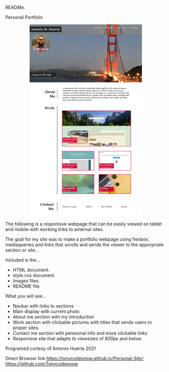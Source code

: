 READMe.

Personal Portfolio

<p align="center"><img src="./assets/images/Fullsite.png" width="70%"></p>

The following is a responisve webpage that can be easily viewed on tablet and mobile with working links to external sites.

The goal for my site was to make a portfolio webpage using flexbox, mediaqueries and links that scrolls and sends the viewer to the apporpriate section or site.

Included is the...

* HTML document.
* style.css document.
* Images files.
* README file.

What you will see...

* Navbar with links to sections
* Main display with current photo
* About me section with my introduction
* Work section with clickable pictures with titles that sends users to proper sites.
* Contact me section with peresonal info and more clickable links
* Responsive site that adapts to viewsizes of 800px and below

Programed curtesy of Antonio Huerta 2021

Direct Browser link https://tonycodesnow.github.io/Personal-Site/
https://github.com/Tonycodesnow


